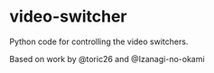 # video-switcher
Python code for controlling the video switchers.

Based on work by @toric26 and @Izanagi-no-okami

